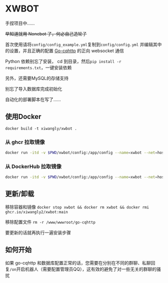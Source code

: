 # XWBOT

手捏项目中……

~~早知道就用 Nonebot 了，何必自己造轮子~~

首次使用请将`config/config_example.yml`复制到`config/config.yml`
并编辑其中的设置，并且正确的配置 [Go-cqhttp](https://github.com/Mrs4s/go-cqhttp) 的正向 websocket 通信

Python 依赖别忘了安装， cd 到目录，然后`pip install -r requirements.txt`，一键安装依赖

另外，还需要MySQL的存储支持

别忘了导入数据库完成初始化

自动化的部署脚本在写了……

## 使用Docker

`docker build -t xiwangly/xwbot .`

### 从 ghcr 拉取镜像
```sh
docker run -itd -v $PWD/xwbot/config:/app/config --name=xwbot --net=host --restart=always ghcr.io/xiwangly2/xwbot:main
```

### 从 DockerHub 拉取镜像

```sh
docker run -itd -v $PWD/xwbot/config:/app/config --name=xwbot --net=host --restart=always xiwangly/xwbot
```

## 更新/卸载

移除容器和镜像
`docker stop xwbot && docker rm xwbot && docker rmi ghcr.io/xiwangly2/xwbot:main`

移除配置文件
`rm -r /www/wwwroot/go-cqhttp`

要更新的话就再执行一遍安装步骤

## 如何开始

如果 go-cqhttp 和数据库配置正常的话，您需要在分别在不同的群聊、私聊回复`/on`开启机器人（需要配置管理员QQ），这有效的避免了对一些无关的群聊的骚扰